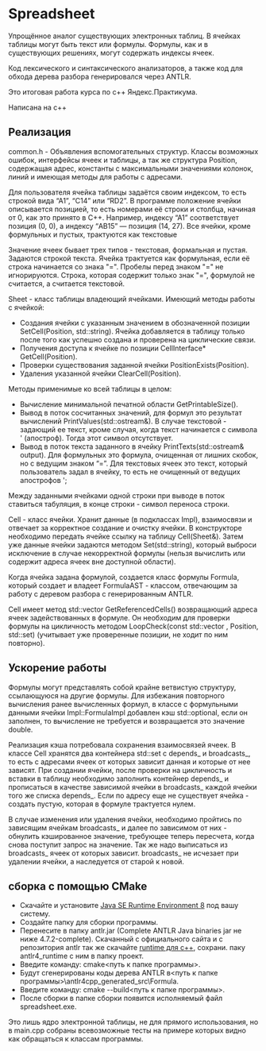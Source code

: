 # Spreadsheet
Упрощённое аналог существующих электронных таблиц. В ячейках таблицы могут быть текст или формулы. Формулы, как и в существующих решениях, могут содержать индексы ячеек.

Код лексического и синтаксического анализаторов, а также код для обхода дерева разбора генерировался через ANTLR.

Это итоговая работа курса по с++ Яндекс.Практикума.

Написана на с++

## Реализация
common.h - Объявления вспомогательных структур. Классы возможных ошибок, интерфейсы ячеек и таблицы, а так же структура Position, содержащая адрес, константы с максимальными значениями колонок, линий и имеющая методы для работы с адресами.

Для пользователя ячейка таблицы задаётся своим индексом, то есть строкой вида “А1”, “С14” или “RD2”. В программе положение ячейки описывается позицией, то есть номерами её строки и столбца, начиная от 0, как это принято в С++. Например, индексу “А1” соответствует позиция (0, 0), а индексу “AB15” — позиция (14, 27). Все ячейки, кроме формульных и пустых, трактуются как текстовые

Значение ячеек бывает трех типов - текстовая, формальная и пустая. Задаются строкой текста.  Ячейка трактуется как формульная, если её строка начинается со знака "=". Пробелы перед знаком "=" не игнорируются. Строка, которая содержит только знак "=", формулой не считается, а считается текстовой.

Sheet - класс таблицы владеющий ячейками. Имеющий методы работы с ячейкой:
- Создания ячейки с указанным значением в обозначенной позиции SetCell(Position, std::string). Ячейка добавляется в таблицу только после того как успешно создана и проверена на циклические связи.
- Получения доступа к ячейке по позиции CellInterface* GetCell(Position).
- Проверки существования заданной ячейки PositionExists(Position).
- Удаления указанной ячейки ClearCell(Position).

Методы применимые ко всей таблицы в целом:
- Вычисление минимальной печатной области GetPrintableSize().
- Вывод в поток сосчитанных значений, для формул это результат вычислений PrintValues(std::ostream&). В случае текстовой - задающий ее текст, кроме случая, когда текст начинается с символа ' (апостроф). Тогда этот символ отсутствует.
- Вывод в поток текста заданного в ячейку PrintTexts(std::ostream& output). Для формульных это формула, очищенная от лишних скобок, но с ведущим знаком “=”. Для текстовых ячеек это текст, который пользователь задал в ячейку, то есть не очищенный от ведущих апострофов ';

Между заданными ячейками одной строки при выводе в поток ставиться табуляция, в конце строки - символ переноса строки.

Cell - класс ячейки. Хранит данные (в подклассах Impl), взаимосвязи и отвечает за корректное создание и очистку ячейки. В конструкторе необходимо передать ячейке ссылку на таблицу Cell(Sheet&). Затем уже данные ячейки задаются методом Set(std::string), который выброси исключение в случае некорректной формулы (нельзя вычислить или содержит адреса ячеек вне доступной области).

Когда ячейка задана формулой, создается класс формулы Formula, который создает и владеет FormulaAST - классом, отвечающим за работу с деревом разбора с генерированным ANTLR.

Cell имеет метод std::vector
GetReferencedCells() возвращающий адреса ячеек задействованных в формуле. Он необходим для проверки формулы на цикличность методом LoopCheck(const std::vector
, Position, std::set) (учитывает уже проверенные позиции, не ходит по ним повторно).

## Ускорение работы
Формулы могут представлять собой крайне ветвистую структуру, ссылающуюся на другие формулы. Для избежания повторного вычисления ранее вычисленных формул, в классе с формульными данными ячейки Impl::FormulaImpl добавлен кэш std::optional, если он заполнен, то вычисление не требуется и возвращается это значение double.

Реализация кэша потребовала сохранения взаимосвязей ячеек. В классе Cell хранятся два контейнера std::set с depends_ и broadcasts_, то есть с адресами ячеек от которых зависит данная и которые от нее зависят. При создании ячейки, после проверки на цикличность и вставки в таблицу необходимо заполнить контейнер depends_ и прописаться в качестве зависимой ячейки в broadcasts_ каждой ячейки того же списка depends_. Если по адресу еще не существует ячейка - создать пустую, которая в формуле трактуется нулем.

В случае изменения или удаления ячейки, необходимо пройтись по зависящим ячейкам broadcasts_ и далее по зависимом от них - обнулить кэшированное значение, требующее теперь пересчета, когда снова поступит запрос на значение. Так же надо выписаться из broadcasts_ ячеек от которых зависит. broadcasts_ не исчезает при удалении ячейки, а наследуется от старой к новой.

## cборка с помощью CMake

- Скачайте и установите [Java SE Runtime Environment 8](https://www.antlr.org) под вашу систему.
- Создайте папку для сборки программы.
- Перенесите в папку  antlr.jar (Complete ANTLR Java binaries jar не ниже 4.7.2-complete). Скачанный с официального сайта и с репозитория antlr так же скачайте [runtime для c++](https://github.com/antlr/antlr4/tree/master/runtime/Cpp), сохрани. паку antlr4_runtime с ним в папку проект.
- Введите команду: cmake<путь к папке программы>.
- Будут сгенерированы коды дерева ANTLR в<путь к папке программы>\antlr4cpp_generated_src\Formula.
- Введите команду: cmake --build<путь к папке программы>.
- После сборки в папке сборки появится исполняемый файл spreadsheet.exe.

Это лишь ядро электронной таблицы, не для прямого использования, но в main.cpp собраны всевозможные тесты на примере которых видно как обращаться к классам программы.
